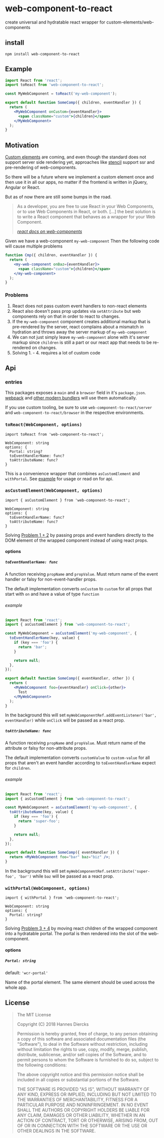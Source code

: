 # web-component-to-react

create universal and hydratable react wrapper for custom-elements/web-components

## install

`npm install web-component-to-react`

## Example

```jsx
import React from 'react';
import toReact from 'web-component-to-react';

const MyWebComponent = toReact('my-web-component');

export default function SomeComp({ children, eventHandler }) {
  return (
    <MyWebComponent onCustom={eventHandler}>
      <span className="custom">{children}</span>
    </MyWebComponent>
  );
}
```

## Motivation

[Custom elements](https://developer.mozilla.org/en-US/docs/Web/Web_Components/Using_custom_elements)
are coming, and even though the standard does not support
server side rendering yet, approaches like [stencil](https://stenciljs.com/)
support ssr and pre-rendering of web-components.

So there will be a future where we implement a custom element once and then use
it in all our apps, no matter if the frontend is written in jQuery, Angular or
React.

But as of now there are still some bumps in the road.

> As a developer, you are free to use React in your Web Components, or to use Web Components in React, or both.
> [...] the best solution is to write a React component that behaves as a wrapper for your Web Component.
>
> _[react docs on web-components](https://reactjs.org/docs/web-components.html)_

Given we have a web-component `my-web-component`
Then the following code will cause multiple problems

```jsx
function Cmp({ children, eventHandler }) {
  return (
    <my-web-component onBaz={eventHandler}>
      <span className="custom">{children}</span>
    </my-web-component>
  );
}
```

### Problems

1.  React does not pass custom event handlers to non-react elements
2.  React also doesn't pass prop updates via `setAttribute` but web components
    rely on that in order to react to changes.
3.  If the `my-web-component` component creates additional markup that is pre-rendered
    by the server, react complains about a mismatch in hydration and throws
    away the server markup of `my-web-component`
4.  We can not just simply leave `my-web-component` alone with it's server markup since
    `children` is still a part or our react app that needs to be re-rendered
    on changes.
5.  Solving 1. - 4. requires a lot of custom code

## Api

### entries

This packages exposes a `main` and a `browser` field in it's `package.json`.
[webpack](https://webpack.js.org/) and [other modern bundlers](https://duckduckgo.com/?q=webpack+alternatives) will use them automatically.

If you use custom tooling, be sure to use `web-component-to-react/server` and
`web-component-to-react/browser` in the respective environments.

### `toReact(WebComponent, options)`

`import toReact from 'web-component-to-react';`

```
WebComponent: string
options: {
  Portal: string?
  toEventHandlerName: func?
  toAttributeName: func?
}
```

This is a convenience wrapper that combines `asCustomElement` and `withPortal`.
See [example](#example) for usage or read on for api.

### `asCustomElement(WebComponent, options)`

`import { asCustomElement } from 'web-component-to-react';`

```
WebComponent: string
options: {
  toEventHandlerName: func?
  toAttributeName: func?
}
```

Solving [Problem 1 + 2](#problems) by passing props and event handlers
directly to the DOM element of the wrapped component instead of using react props.

#### options

##### `toEventHandlerName: func`

A function receiving `propName` and `propValue`.
Must return name of the event handler or falsy for non-event-handler props.

The default implementation converts `onCustom` to `custom` for all props that
start with `on` and have a value of type `function`

###### example

```jsx
import React from 'react';
import { asCustomElement } from 'web-component-to-react';

const MyWebComponent = asCustomElement('my-web-component', {
  toEventHandlerName(key, value) {
    if (key === 'foo') {
      return 'bar';
    }

    return null;
  },
});

export default function SomeComp({ eventHandler, other }) {
  return (
    <MyWebComponent foo={eventHandler} onClick={other}>
      Test
    </MyWebComponent>
  );
}
```

In the background this will set `myWebComponentRef.addEventListener('bar', eventHandler)`
while `onClick` will be passed as a react prop.

##### `toAttributeName: func`

A function receiving `propName` and `propValue`.
Must return name of the attribute or falsy for non-attribute props.

The default implementation converts `customValue` to `custom-value` for all props
that aren't an event handler according to `toEventHandlerName` expect for `children`.

###### example

```jsx
import React from 'react';
import { asCustomElement } from 'web-component-to-react';

const MyWebComponent = asCustomElement('my-web-component', {
  toAttributeName(key, value) {
    if (key === 'foo') {
      return 'super-foo';
    }

    return null;
  },
});

export default function SomeComp({ eventHandler }) {
  return <MyWebComponent foo="bar" baz="biz" />;
}
```

In the background this will set `myWebComponentRef.setAttribute('super-foo', 'bar')`
while `baz` will be passed as a react prop.

### `withPortal(WebComponent, options)`

`import { withPortal } from 'web-component-to-react';`

```
WebComponent: string
options: {
  Portal: string?
}
```

Solving [Problem 3 + 4](#problems) by moving react children of the wrapped
component into a hydratable portal.
The portal is then rendered into the slot of the web-component.

#### options

##### `Portal: string`

default: `'wcr-portal'`

Name of the portal element. The same element should be used across the whole app.

## License

> The MIT License
>
> Copyright (C) 2018 Hannes Diercks
>
> Permission is hereby granted, free of charge, to any person obtaining a copy of
> this software and associated documentation files (the "Software"), to deal in
> the Software without restriction, including without limitation the rights to
> use, copy, modify, merge, publish, distribute, sublicense, and/or sell copies
> of the Software, and to permit persons to whom the Software is furnished to do
> so, subject to the following conditions:
>
> The above copyright notice and this permission notice shall be included in all
> copies or substantial portions of the Software.
>
> THE SOFTWARE IS PROVIDED "AS IS", WITHOUT WARRANTY OF ANY KIND, EXPRESS OR
> IMPLIED, INCLUDING BUT NOT LIMITED TO THE WARRANTIES OF MERCHANTABILITY, FITNESS
> FOR A PARTICULAR PURPOSE AND NONINFRINGEMENT. IN NO EVENT SHALL THE AUTHORS OR
> COPYRIGHT HOLDERS BE LIABLE FOR ANY CLAIM, DAMAGES OR OTHER LIABILITY, WHETHER
> IN AN ACTION OF CONTRACT, TORT OR OTHERWISE, ARISING FROM, OUT OF OR IN
> CONNECTION WITH THE SOFTWARE OR THE USE OR OTHER DEALINGS IN THE SOFTWARE.
